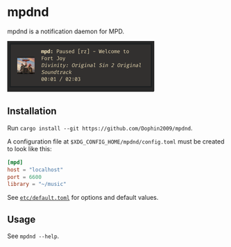 # mpdnd

mpdnd is a notification daemon for MPD.

![An example notification](assets/example.png)

## Installation

Run `cargo install --git https://github.com/Dophin2009/mpdnd`.

A configuration file at `$XDG_CONFIG_HOME/mpdnd/config.toml` must be
created to look like this:

``` toml
[mpd]
host = "localhost"
port = 6600
library = "~/music"
```

See [`etc/default.toml`](etc/default.toml) for options and default values.

## Usage

See `mpdnd --help`.
